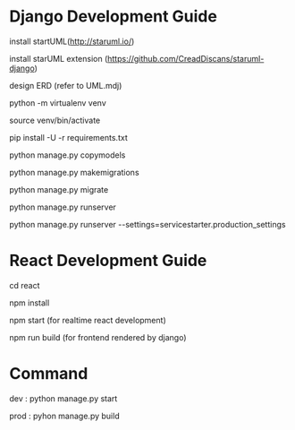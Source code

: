 # Django Development Guide

install startUML(http://staruml.io/)

install starUML extension (https://github.com/CreadDiscans/staruml-django)

design ERD (refer to UML.mdj)

python -m virtualenv venv

source venv/bin/activate

pip install -U -r requirements.txt

python manage.py copymodels

python manage.py makemigrations

python manage.py migrate

python manage.py runserver

python manage.py runserver --settings=servicestarter.production_settings

# React Development Guide

cd react

npm install

npm start (for realtime react development)

npm run build (for frontend rendered by django)

# Command

dev : python manage.py start

prod : pyhon manage.py build